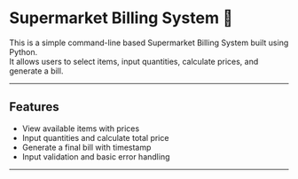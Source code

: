 # Supermarket Billing System 🛒

This is a simple command-line based Supermarket Billing System built using Python.  
It allows users to select items, input quantities, calculate prices, and generate a bill.

---

##  Features

- View available items with prices
- Input quantities and calculate total price
- Generate a final bill with timestamp
- Input validation and basic error handling

---

